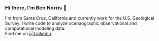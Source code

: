 ### Hi there, I'm Ben Norris 👋

I'm from Santa Cruz, California and currently work for the U.S. Geological Survey. I write code to analyze ocenaographic observational and computational modeling data. 
<br>
Find me on [![LinkedIn][1.2]][1].

<!-- Icons -->

[1.2]: https://raw.githubusercontent.com/MartinHeinz/MartinHeinz/master/linkedin-3-16.png (LinkedIn icon without padding)

<!-- Links to your social media accounts -->

[1]: https://www.linkedin.com/in/heinz-martin/

